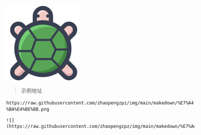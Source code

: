 

![](https://raw.githubusercontent.com/zhaopengzpz/img/main/makedown/%E7%A4%BA%E4%BE%8B.png)

> 示例地址

`https://raw.githubusercontent.com/zhaopengzpz/img/main/makedown/%E7%A4%BA%E4%BE%8B.png`

```
![](https://raw.githubusercontent.com/zhaopengzpz/img/main/makedown/%E7%A4%BA%E4%BE%8B.png)
```

